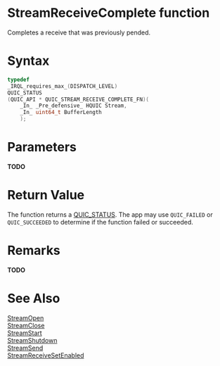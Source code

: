 StreamReceiveComplete function
======

Completes a receive that was previously pended.

# Syntax

```C
typedef
_IRQL_requires_max_(DISPATCH_LEVEL)
QUIC_STATUS
(QUIC_API * QUIC_STREAM_RECEIVE_COMPLETE_FN)(
    _In_ _Pre_defensive_ HQUIC Stream,
    _In_ uint64_t BufferLength
    );
```

# Parameters

**TODO**

# Return Value

The function returns a [QUIC_STATUS](../v0/QUIC_STATUS.md). The app may use `QUIC_FAILED` or `QUIC_SUCCEEDED` to determine if the function failed or succeeded.

# Remarks

**TODO**

# See Also

[StreamOpen](StreamOpen.md)<br>
[StreamClose](StreamClose.md)<br>
[StreamStart](StreamStart.md)<br>
[StreamShutdown](StreamShutdown.md)<br>
[StreamSend](StreamSend.md)<br>
[StreamReceiveSetEnabled](StreamReceiveSetEnabled.md)<br>
